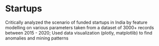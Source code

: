 # Startups

Critically analyzed the scenario of funded startups in India by feature modelling on various parameters taken from a dataset
of 3000+ records between 2015 - 2020; Used data visualization (plotly, matplotlib) to find anomalies and mining patterns
